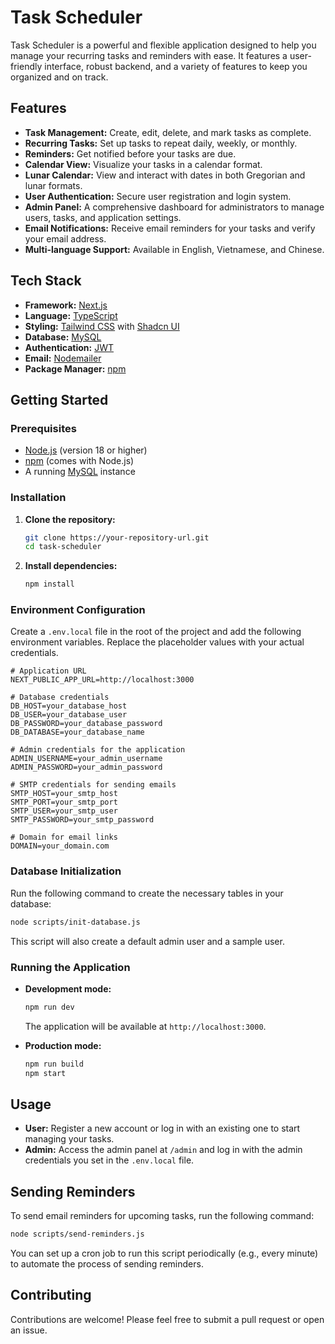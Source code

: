 # Task Scheduler

Task Scheduler is a powerful and flexible application designed to help you manage your recurring tasks and reminders with ease. It features a user-friendly interface, robust backend, and a variety of features to keep you organized and on track.

## Features

-   **Task Management:** Create, edit, delete, and mark tasks as complete.
-   **Recurring Tasks:** Set up tasks to repeat daily, weekly, or monthly.
-   **Reminders:** Get notified before your tasks are due.
-   **Calendar View:** Visualize your tasks in a calendar format.
-   **Lunar Calendar:** View and interact with dates in both Gregorian and lunar formats.
-   **User Authentication:** Secure user registration and login system.
-   **Admin Panel:** A comprehensive dashboard for administrators to manage users, tasks, and application settings.
-   **Email Notifications:** Receive email reminders for your tasks and verify your email address.
-   **Multi-language Support:** Available in English, Vietnamese, and Chinese.

## Tech Stack

-   **Framework:** [Next.js](https://nextjs.org/)
-   **Language:** [TypeScript](https://www.typescriptlang.org/)
-   **Styling:** [Tailwind CSS](https://tailwindcss.com/) with [Shadcn UI](https://ui.shadcn.com/)
-   **Database:** [MySQL](https://www.mysql.com/)
-   **Authentication:** [JWT](https://jwt.io/)
-   **Email:** [Nodemailer](https://nodemailer.com/)
-   **Package Manager:** [npm](https://www.npmjs.com/)

## Getting Started

### Prerequisites

-   [Node.js](https://nodejs.org/) (version 18 or higher)
-   [npm](https://www.npmjs.com/) (comes with Node.js)
-   A running [MySQL](https://www.mysql.com/) instance

### Installation

1.  **Clone the repository:**
    ```bash
    git clone https://your-repository-url.git
    cd task-scheduler
    ```

2.  **Install dependencies:**
    ```bash
    npm install
    ```

### Environment Configuration

Create a `.env.local` file in the root of the project and add the following environment variables. Replace the placeholder values with your actual credentials.

```
# Application URL
NEXT_PUBLIC_APP_URL=http://localhost:3000

# Database credentials
DB_HOST=your_database_host
DB_USER=your_database_user
DB_PASSWORD=your_database_password
DB_DATABASE=your_database_name

# Admin credentials for the application
ADMIN_USERNAME=your_admin_username
ADMIN_PASSWORD=your_admin_password

# SMTP credentials for sending emails
SMTP_HOST=your_smtp_host
SMTP_PORT=your_smtp_port
SMTP_USER=your_smtp_user
SMTP_PASSWORD=your_smtp_password

# Domain for email links
DOMAIN=your_domain.com
```

### Database Initialization

Run the following command to create the necessary tables in your database:

```bash
node scripts/init-database.js
```

This script will also create a default admin user and a sample user.

### Running the Application

-   **Development mode:**
    ```bash
    npm run dev
    ```
    The application will be available at `http://localhost:3000`.

-   **Production mode:**
    ```bash
    npm run build
    npm start
    ```

## Usage

-   **User:** Register a new account or log in with an existing one to start managing your tasks.
-   **Admin:** Access the admin panel at `/admin` and log in with the admin credentials you set in the `.env.local` file.

## Sending Reminders

To send email reminders for upcoming tasks, run the following command:

```bash
node scripts/send-reminders.js
```

You can set up a cron job to run this script periodically (e.g., every minute) to automate the process of sending reminders.

## Contributing

Contributions are welcome! Please feel free to submit a pull request or open an issue.